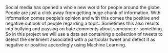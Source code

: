 Social media has opened a whole new world for people around the globe. People are just a click away from getting huge chunk of information. With information comes people’s opinion and with this comes the positive and negative outlook of people regarding a topic. Sometimes this also results into bullying and passing on hate comments about someone or something.
So in this project we will use a data set containing a collection of tweets to detect the sentiment associated with a particular tweet and detect it as negative or positive accordingly using Machine Learning.
